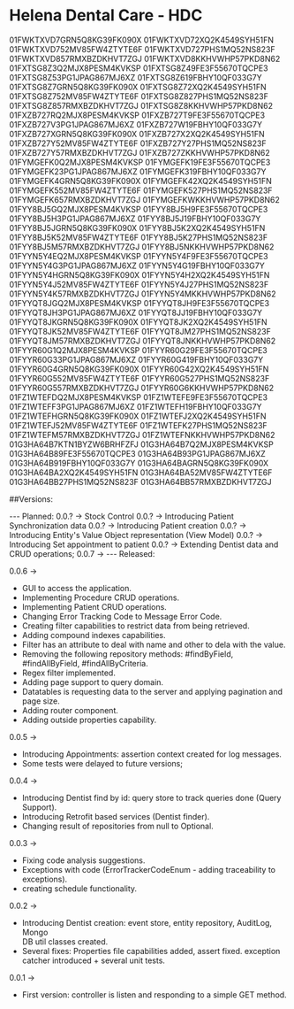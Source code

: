 # Helena Dental Care - HDC

01FWKTXVD7GRN5Q8KG39FK090X
01FWKTXVD72XQ2K4549SYH51FN
01FWKTXVD752MV85FW4ZTYTE6F
01FWKTXVD727PHS1MQ52NS823F
01FWKTXVD857RMXBZDKHVT7ZGJ
01FWKTXVD8KKHVWHP57PKD8N62
01FXTSG8Z3Q2MJX8PESM4KVKSP
01FXTSG8Z49FE3F55670TQCPE3
01FXTSG8Z53PG1JPAG867MJ6XZ
01FXTSG8Z619FBHY10QF033G7Y
01FXTSG8Z7GRN5Q8KG39FK090X
01FXTSG8Z72XQ2K4549SYH51FN
01FXTSG8Z752MV85FW4ZTYTE6F
01FXTSG8Z827PHS1MQ52NS823F
01FXTSG8Z857RMXBZDKHVT7ZGJ
01FXTSG8Z8KKHVWHP57PKD8N62
01FXZB727RQ2MJX8PESM4KVKSP
01FXZB727T9FE3F55670TQCPE3
01FXZB727V3PG1JPAG867MJ6XZ
01FXZB727W19FBHY10QF033G7Y
01FXZB727XGRN5Q8KG39FK090X
01FXZB727X2XQ2K4549SYH51FN
01FXZB727Y52MV85FW4ZTYTE6F
01FXZB727Y27PHS1MQ52NS823F
01FXZB727Y57RMXBZDKHVT7ZGJ
01FXZB727ZKKHVWHP57PKD8N62
01FYMGEFK0Q2MJX8PESM4KVKSP
01FYMGEFK19FE3F55670TQCPE3
01FYMGEFK23PG1JPAG867MJ6XZ
01FYMGEFK319FBHY10QF033G7Y
01FYMGEFK4GRN5Q8KG39FK090X
01FYMGEFK42XQ2K4549SYH51FN
01FYMGEFK552MV85FW4ZTYTE6F
01FYMGEFK527PHS1MQ52NS823F
01FYMGEFK657RMXBZDKHVT7ZGJ
01FYMGEFKWKKHVWHP57PKD8N62
01FYY8BJ5GQ2MJX8PESM4KVKSP
01FYY8BJ5H9FE3F55670TQCPE3
01FYY8BJ5H3PG1JPAG867MJ6XZ
01FYY8BJ5J19FBHY10QF033G7Y
01FYY8BJ5JGRN5Q8KG39FK090X
01FYY8BJ5K2XQ2K4549SYH51FN
01FYY8BJ5K52MV85FW4ZTYTE6F
01FYY8BJ5K27PHS1MQ52NS823F
01FYY8BJ5M57RMXBZDKHVT7ZGJ
01FYY8BJ5NKKHVWHP57PKD8N62
01FYYN5Y4EQ2MJX8PESM4KVKSP
01FYYN5Y4F9FE3F55670TQCPE3
01FYYN5Y4G3PG1JPAG867MJ6XZ
01FYYN5Y4G19FBHY10QF033G7Y
01FYYN5Y4HGRN5Q8KG39FK090X
01FYYN5Y4H2XQ2K4549SYH51FN
01FYYN5Y4J52MV85FW4ZTYTE6F
01FYYN5Y4J27PHS1MQ52NS823F
01FYYN5Y4K57RMXBZDKHVT7ZGJ
01FYYN5Y4MKKHVWHP57PKD8N62
01FYYQT8JGQ2MJX8PESM4KVKSP
01FYYQT8JH9FE3F55670TQCPE3
01FYYQT8JH3PG1JPAG867MJ6XZ
01FYYQT8JJ19FBHY10QF033G7Y
01FYYQT8JKGRN5Q8KG39FK090X
01FYYQT8JK2XQ2K4549SYH51FN
01FYYQT8JK52MV85FW4ZTYTE6F
01FYYQT8JM27PHS1MQ52NS823F
01FYYQT8JM57RMXBZDKHVT7ZGJ
01FYYQT8JNKKHVWHP57PKD8N62
01FYYR60G1Q2MJX8PESM4KVKSP
01FYYR60G29FE3F55670TQCPE3
01FYYR60G33PG1JPAG867MJ6XZ
01FYYR60G419FBHY10QF033G7Y
01FYYR60G4GRN5Q8KG39FK090X
01FYYR60G42XQ2K4549SYH51FN
01FYYR60G552MV85FW4ZTYTE6F
01FYYR60G527PHS1MQ52NS823F
01FYYR60G557RMXBZDKHVT7ZGJ
01FYYR60G6KKHVWHP57PKD8N62
01FZ1WTEFDQ2MJX8PESM4KVKSP
01FZ1WTEFE9FE3F55670TQCPE3
01FZ1WTEFF3PG1JPAG867MJ6XZ
01FZ1WTEFH19FBHY10QF033G7Y
01FZ1WTEFHGRN5Q8KG39FK090X
01FZ1WTEFJ2XQ2K4549SYH51FN
01FZ1WTEFJ52MV85FW4ZTYTE6F
01FZ1WTEFK27PHS1MQ52NS823F
01FZ1WTEFM57RMXBZDKHVT7ZGJ
01FZ1WTEFNKKHVWHP57PKD8N62
01G3HA64B7KTN1BYZW6BRHFZFJ
01G3HA64B7Q2MJX8PESM4KVKSP
01G3HA64B89FE3F55670TQCPE3
01G3HA64B93PG1JPAG867MJ6XZ
01G3HA64B919FBHY10QF033G7Y
01G3HA64BAGRN5Q8KG39FK090X
01G3HA64BA2XQ2K4549SYH51FN
01G3HA64BA52MV85FW4ZTYTE6F
01G3HA64BB27PHS1MQ52NS823F
01G3HA64BB57RMXBZDKHVT7ZGJ



##Versions:

--- Planned:
0.0.? -> Stock Control
0.0.? -> Introducing Patient Synchronization data
0.0.? -> Introducing Patient creation
0.0.? -> Introducing Entity's Value Object representation (View Model)
0.0.? -> Introducing Set appointment to patient
0.0.? -> Extending Dentist data and CRUD operations;
0.0.7 ->
--- Released:

0.0.6 -> 
- GUI to access the application. 
- Implementing Procedure CRUD operations.
- Implementing Patient CRUD operations.
- Changing Error Tracking Code to Message Error Code. 
- Creating filter capabilities to restrict data from being retrieved. 
- Adding compound indexes capabilities.
- Filter has an attribute to deal with name and other to dela with the value. 
- Removing the following repository methods: #findByField, #findAllByField, 
  #findAllByCriteria.
- Regex filter implemented.
- Adding page support to query domain.
- Datatables is requesting data to the server and applying pagination and page 
  size.
- Adding router component.
- Adding outside properties capability.

0.0.5 -> 
- Introducing Appointments: assertion context created for log messages. 
- Some tests were delayed to future versions;

0.0.4 -> 
- Introducing Dentist find by id: query store to track queries done (Query 
  Support). 
- Introducing Retrofit based services (Dentist finder).
- Changing result of repositories from null to Optional<T>.

0.0.3 -> 
- Fixing code analysis suggestions.
- Exceptions with code (ErrorTrackerCodeEnum - adding traceability to exceptions).
- creating schedule functionality.

0.0.2 -> 
- Introducing Dentist creation: event store, entity repository, AuditLog, Mongo  
  DB util classes created. 
- Several fixes: Properties file capabilities added, assert fixed. exception 
  catcher introduced + several unit tests.

0.0.1 -> 
- First version: controller is listen and responding to a simple GET method.
